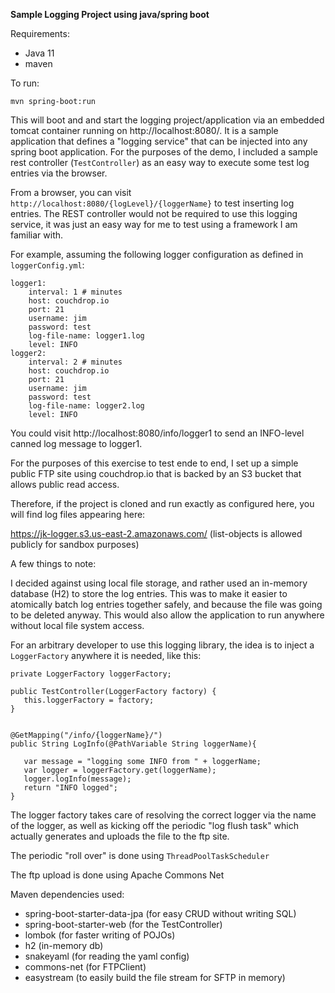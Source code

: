 **Sample Logging Project using java/spring boot**

Requirements:
- Java 11
- maven

To run:

`mvn spring-boot:run`

This will boot and and start the logging project/application via an embedded tomcat container running on http://localhost:8080/. It is a sample application that defines a "logging service" that can be injected into any spring boot application. For the purposes of the demo, I included a sample rest controller (`TestController`) as an easy way to execute some test log entries via the browser.
 

From a browser, you can visit `http://localhost:8080/{logLevel}/{loggerName}` to test inserting log entries. The REST controller would not be required to use this logging service, it was just an easy way for me to test using a framework I am familiar with. 
   
   
   For example, assuming the following logger configuration as defined in `loggerConfig.yml`:
```
logger1:
    interval: 1 # minutes
    host: couchdrop.io
    port: 21
    username: jim
    password: test
    log-file-name: logger1.log
    level: INFO
logger2:
    interval: 2 # minutes
    host: couchdrop.io
    port: 21
    username: jim
    password: test
    log-file-name: logger2.log
    level: INFO
```

You could visit http://localhost:8080/info/logger1 to send an INFO-level canned log message to logger1.


For the purposes of this exercise to test ende to end, I set up a simple public FTP site using couchdrop.io that is backed by an S3 bucket that allows public read access.

Therefore, if the project is cloned and run exactly as configured here, you will find log files appearing here:

https://jk-logger.s3.us-east-2.amazonaws.com/ (list-objects is allowed publicly for sandbox purposes)



A few things to note:

I decided against using local file storage, and rather used an in-memory database (H2) to store the log entries. This was to make it easier to atomically batch log entries together safely, and because the file was going to be deleted anyway. This would also allow the application to run anywhere without local file system access.

For an arbitrary developer to use this logging library, the idea is to inject a `LoggerFactory`
 anywhere it is needed, like this:
 
 ```
private LoggerFactory loggerFactory;

public TestController(LoggerFactory factory) {
    this.loggerFactory = factory;
}


@GetMapping("/info/{loggerName}/")
public String LogInfo(@PathVariable String loggerName){

    var message = "logging some INFO from " + loggerName;
    var logger = loggerFactory.get(loggerName);
    logger.logInfo(message);
    return "INFO logged";
}
```

The logger factory takes care of resolving the correct logger via the name of the logger, as well as kicking off the periodic "log flush task" which actually generates and uploads the file to the ftp site.

The periodic "roll over" is done using `ThreadPoolTaskScheduler`

The ftp upload is done using Apache Commons Net

Maven dependencies used:

- spring-boot-starter-data-jpa (for easy CRUD without writing SQL)
- spring-boot-starter-web (for the TestController)
- lombok (for faster writing of POJOs)
- h2 (in-memory db)
- snakeyaml (for reading the yaml config)
- commons-net (for FTPClient)
- easystream (to easily build the file stream for SFTP in memory)






